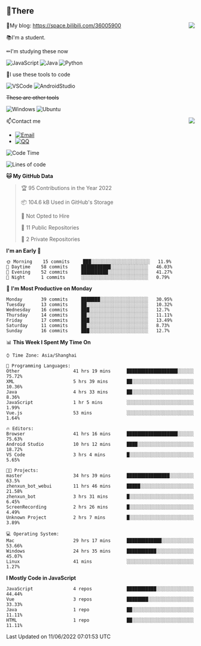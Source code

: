 
## 👏There

<img align="right" src="https://github-readme-stats.vercel.app/api/top-langs/?username=CopilotLaLaLa"/>

📰My blog: https://space.bilibili.com/36005900


📚I'm a student.

✏I'm studying these now

![JavaScript](https://img.shields.io/badge/-JavaScript-ffca18?style=flat-square&logo=JavaScript&logoColor=fff)
![Java](https://img.shields.io/badge/-Java-007d9c?style=flat-square&logo=Java&logoColor=fff)
![Python](https://img.shields.io/badge/-Python-blue?style=flat-square&logo=Python&logoColor=fff)

🔨I use these tools to code

![VSCode](https://img.shields.io/badge/-VSCode-blue?style=flat-square&logo=visualstudiocode&logoColor=fff)
![AndroidStudio](https://img.shields.io/badge/-AndroidStudio-green?style=flat-square&logo=androidstudio&logoColor=fff)

 ~~These are other tools~~
 
![Windows](https://img.shields.io/badge/-Windows-blue?style=flat-square&logo=Windows&logoColor=fff)
![Ubuntu](https://img.shields.io/badge/-Ubuntu-orange?style=flat-square&logo=Ubuntu&logoColor=fff)

 <img align="right" src="https://github-readme-stats.vercel.app/api?username=CopilotLaLaLa" />

📫Contact me

* [![Email](https://img.shields.io/badge/Email-1060770125@qq.com-1?style=social&logoColor=fff)](mailto:1060770125@qq.com)
* [![QQ](https://img.shields.io/badge/QQ-1060770125-1?style=social&logoColor=fff)](tencent://AddContact/?fromId=45&fromSubId=1&subcmd=all&uin=1060770125&website=www.oicqzone.com)

<!--START_SECTION:waka-->
![Code Time](http://img.shields.io/badge/Code%20Time-55%20hrs%203%20mins-blue)

![Lines of code](https://img.shields.io/badge/From%20Hello%20World%20I%27ve%20Written-46%20Thousand%20lines%20of%20code-blue)

**🐱 My GitHub Data** 

> 🏆 95 Contributions in the Year 2022
 > 
> 📦 104.6 kB Used in GitHub's Storage 
 > 
> 🚫 Not Opted to Hire
 > 
> 📜 11 Public Repositories 
 > 
> 🔑 2 Private Repositories  
 > 
**I'm an Early 🐤** 

```text
🌞 Morning    15 commits     ███░░░░░░░░░░░░░░░░░░░░░░   11.9% 
🌆 Daytime    58 commits     ███████████░░░░░░░░░░░░░░   46.03% 
🌃 Evening    52 commits     ██████████░░░░░░░░░░░░░░░   41.27% 
🌙 Night      1 commits      ░░░░░░░░░░░░░░░░░░░░░░░░░   0.79%

```
📅 **I'm Most Productive on Monday** 

```text
Monday       39 commits     ███████░░░░░░░░░░░░░░░░░░   30.95% 
Tuesday      13 commits     ██░░░░░░░░░░░░░░░░░░░░░░░   10.32% 
Wednesday    16 commits     ███░░░░░░░░░░░░░░░░░░░░░░   12.7% 
Thursday     14 commits     ██░░░░░░░░░░░░░░░░░░░░░░░   11.11% 
Friday       17 commits     ███░░░░░░░░░░░░░░░░░░░░░░   13.49% 
Saturday     11 commits     ██░░░░░░░░░░░░░░░░░░░░░░░   8.73% 
Sunday       16 commits     ███░░░░░░░░░░░░░░░░░░░░░░   12.7%

```


📊 **This Week I Spent My Time On** 

```text
⌚︎ Time Zone: Asia/Shanghai

💬 Programming Languages: 
Other                    41 hrs 19 mins      ███████████████████░░░░░░   75.72% 
XML                      5 hrs 39 mins       ██░░░░░░░░░░░░░░░░░░░░░░░   10.36% 
Java                     4 hrs 33 mins       ██░░░░░░░░░░░░░░░░░░░░░░░   8.36% 
JavaScript               1 hr 5 mins         ░░░░░░░░░░░░░░░░░░░░░░░░░   1.99% 
Vue.js                   53 mins             ░░░░░░░░░░░░░░░░░░░░░░░░░   1.64%

🔥 Editors: 
Browser                  41 hrs 16 mins      ███████████████████░░░░░░   75.63% 
Android Studio           10 hrs 12 mins      ████░░░░░░░░░░░░░░░░░░░░░   18.72% 
VS Code                  3 hrs 4 mins        █░░░░░░░░░░░░░░░░░░░░░░░░   5.65%

🐱‍💻 Projects: 
master                   34 hrs 39 mins      ████████████████░░░░░░░░░   63.5% 
zhenxun_bot_webui        11 hrs 46 mins      █████░░░░░░░░░░░░░░░░░░░░   21.58% 
zhenxun_bot              3 hrs 31 mins       █░░░░░░░░░░░░░░░░░░░░░░░░   6.45% 
ScreenRecording          2 hrs 26 mins       █░░░░░░░░░░░░░░░░░░░░░░░░   4.49% 
Unknown Project          2 hrs 7 mins        █░░░░░░░░░░░░░░░░░░░░░░░░   3.89%

💻 Operating System: 
Mac                      29 hrs 17 mins      █████████████░░░░░░░░░░░░   53.66% 
Windows                  24 hrs 35 mins      ███████████░░░░░░░░░░░░░░   45.07% 
Linux                    41 mins             ░░░░░░░░░░░░░░░░░░░░░░░░░   1.27%

```

**I Mostly Code in JavaScript** 

```text
JavaScript               4 repos             ███████████░░░░░░░░░░░░░░   44.44% 
Vue                      3 repos             ████████░░░░░░░░░░░░░░░░░   33.33% 
Java                     1 repo              ██░░░░░░░░░░░░░░░░░░░░░░░   11.11% 
HTML                     1 repo              ██░░░░░░░░░░░░░░░░░░░░░░░   11.11%

```



 Last Updated on 11/06/2022 07:01:53 UTC
<!--END_SECTION:waka-->
